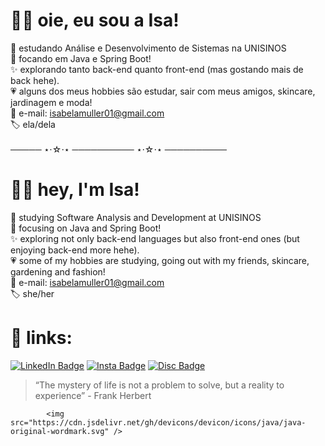 # 👋🏻 oie, eu sou a Isa! 
📓 estudando Análise e Desenvolvimento de Sistemas na UNISINOS <br>
🎯 focando em Java e Spring Boot! <br> 
✨ explorando tanto back-end quanto front-end (mas gostando mais de back hehe). <br>
💗 alguns dos meus hobbies são estudar, sair com meus amigos, skincare, jardinagem e moda! <br>
📩 e-mail: isabelamuller01@gmail.com <br>
🏷 ela/dela  <br>
<br>
───── ⋆⋅☆⋅⋆ ────────── ⋆⋅☆⋅⋆ ──────────
<br>
# 👋🏻 hey, I'm Isa! 
📓 studying Software Analysis and Development at UNISINOS <br>
🎯 focusing on Java and Spring Boot! <br>
✨ exploring not only back-end languages but also front-end ones (but enjoying back-end more hehe). <br>
💗 some of my hobbies are studying, going out with my friends, skincare, gardening and fashion! <br>
📩 e-mail: isabelamuller01@gmail.com <br>
🏷 she/her  <br>

# 🔗 links: 

[![LinkedIn Badge](https://img.shields.io/badge/LinkedIn-0077B5?style=for-the-badge&logo=linkedin&logoColor=white)](https://www.linkedin.com/in/isabela-m%C3%BCllerrr//)  [![Insta Badge](https://img.shields.io/badge/Instagram-E4405F?style=for-the-badge&logo=instagram&logoColor=white)](https://www.instagram.com/isabelaxmuller/)  [![Disc Badge](https://img.shields.io/badge/Discord-5865F2?style=for-the-badge&logo=discord&logoColor=white)](discordapp.com/users/262048452249255937/) 
<br>
> “The mystery of life is not a problem to solve, but a reality to experience” - Frank Herbert


            <img src="https://cdn.jsdelivr.net/gh/devicons/devicon/icons/java/java-original-wordmark.svg" />
          
